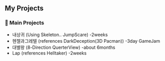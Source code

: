 ## My Projects

### 🌟 Main Projects

- 내상귀 (Using Skeleton.. JumpScare) -2weeks
- 헨젤과그레텔 (references DarkDeception(3D Pacman)) -3day GameJam
- 대별왕 (8-Direction QuerterView) -about 6months
- Lap (references Helltaker) -2weeks
  
<!--
**thdrlghks/thdrlghks** is a ✨ _special_ ✨ repository because its `README.md` (this file) appears on your GitHub profile.

Here are some ideas to get you started:

- 🔭 I’m currently working on ...
- 🌱 I’m currently learning ...
- 👯 I’m looking to collaborate on ...
- 🤔 I’m looking for help with ...
- 💬 Ask me about ...
- 📫 How to reach me: ...
- 😄 Pronouns: ...
- ⚡ Fun fact: ...
-->
